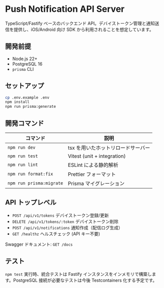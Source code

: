 # Push Notification API Server

TypeScript/Fastify ベースのバックエンド API。デバイストークン管理と通知送信を提供し、iOS/Android 向け SDK から利用されることを想定しています。

## 開発前提

- Node.js 22+
- PostgreSQL 16
- `prisma` CLI

## セットアップ

```bash
cp .env.example .env
npm install
npm run prisma:generate
```

## 開発コマンド

| コマンド | 説明 |
| --- | --- |
| `npm run dev` | tsx を用いたホットリロードサーバー |
| `npm run test` | Vitest (unit + integration) |
| `npm run lint` | ESLint による静的解析 |
| `npm run format:fix` | Prettier フォーマット |
| `npm run prisma:migrate` | Prisma マイグレーション |

## API トップレベル

- `POST /api/v1/tokens` デバイストークン登録/更新
- `DELETE /api/v1/tokens/:token` デバイストークン削除
- `POST /api/v1/notifications` 通知作成（配信ログ生成）
- `GET /healthz` ヘルスチェック (API キー不要)

Swagger ドキュメント: `GET /docs`

## テスト

`npm test` 実行時、統合テストは Fastify インスタンスをインメモリで構築します。PostgreSQL 接続が必要なテストは今後 Testcontainers 化する予定です。

